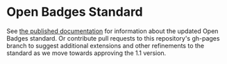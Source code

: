 # Open Badges Standard
See [the published documentation](https://openbadgespec.org) for information about the updated Open Badges standard. Or contribute pull requests to this repository's gh-pages branch to suggest additional extensions and other refinements to the standard as we move towards approving the 1.1 version.
